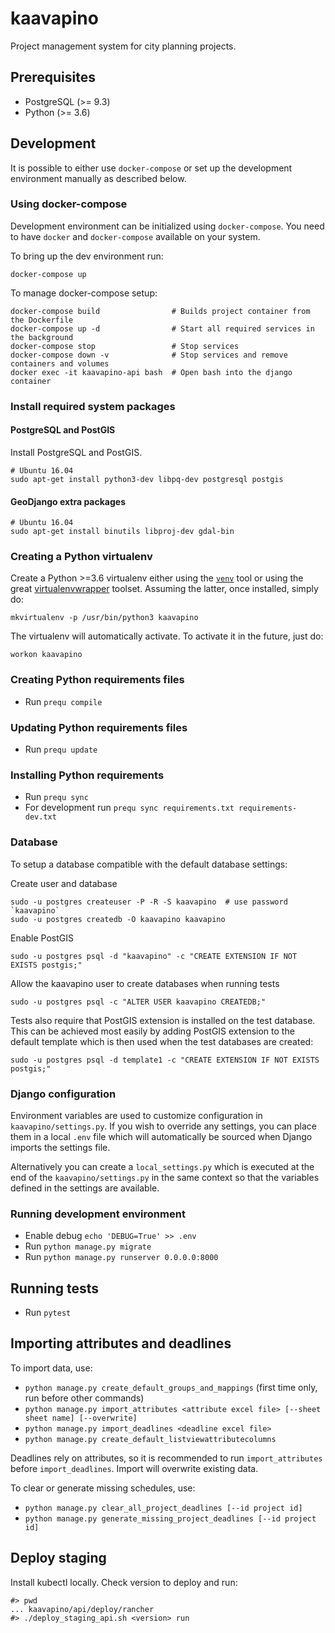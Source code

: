 # kaavapino
Project management system for city planning projects.

## Prerequisites

* PostgreSQL (>= 9.3)
* Python (>= 3.6)

## Development

It is possible to either use `docker-compose` or set up the development environment manually
as described below.

### Using docker-compose

Development environment can be initialized using `docker-compose`.
You need to have `docker` and `docker-compose` available on your system.

To bring up the dev environment run:

    docker-compose up

To manage docker-compose setup:

    docker-compose build                # Builds project container from the Dockerfile
    docker-compose up -d                # Start all required services in the background
    docker-compose stop                 # Stop services
    docker-compose down -v              # Stop services and remove containers and volumes
    docker exec -it kaavapino-api bash  # Open bash into the django container

### Install required system packages

#### PostgreSQL and PostGIS

Install PostgreSQL and PostGIS.

    # Ubuntu 16.04
    sudo apt-get install python3-dev libpq-dev postgresql postgis

#### GeoDjango extra packages

    # Ubuntu 16.04
    sudo apt-get install binutils libproj-dev gdal-bin

### Creating a Python virtualenv

Create a Python >=3.6 virtualenv either using the [`venv`](https://docs.python.org/3/library/venv.html) tool or using
the great [virtualenvwrapper](https://virtualenvwrapper.readthedocs.io/en/latest/) toolset. Assuming the latter,
once installed, simply do:

    mkvirtualenv -p /usr/bin/python3 kaavapino

The virtualenv will automatically activate. To activate it in the future, just do:

    workon kaavapino

### Creating Python requirements files

* Run `prequ compile`

### Updating Python requirements files

* Run `prequ update`

### Installing Python requirements

* Run `prequ sync`
* For development run `prequ sync requirements.txt requirements-dev.txt`

### Database

To setup a database compatible with the default database settings:

Create user and database

    sudo -u postgres createuser -P -R -S kaavapino  # use password `kaavapino`
    sudo -u postgres createdb -O kaavapino kaavapino

Enable PostGIS

    sudo -u postgres psql -d "kaavapino" -c "CREATE EXTENSION IF NOT EXISTS postgis;"

Allow the kaavapino user to create databases when running tests

    sudo -u postgres psql -c "ALTER USER kaavapino CREATEDB;"

Tests also require that PostGIS extension is installed on the test database. This can be achieved most easily by
adding PostGIS extension to the default template which is then used when the test databases are created:

    sudo -u postgres psql -d template1 -c "CREATE EXTENSION IF NOT EXISTS postgis;"

### Django configuration

Environment variables are used to customize configuration in `kaavapino/settings.py`. If you wish to override any
settings, you can place them in a local `.env` file which will automatically be sourced when Django imports
the settings file.

Alternatively you can create a `local_settings.py` which is executed at the end of the `kaavapino/settings.py` in the
same context so that the variables defined in the settings are available.

### Running development environment

* Enable debug `echo 'DEBUG=True' >> .env`
* Run `python manage.py migrate`
* Run `python manage.py runserver 0.0.0.0:8000`

## Running tests

* Run `pytest`

## Importing attributes and deadlines

To import data, use:

* `python manage.py create_default_groups_and_mappings` (first time only, run before other commands)
* `python manage.py import_attributes <attribute excel file> [--sheet sheet name] [--overwrite]`
* `python manage.py import_deadlines <deadline excel file>`
* `python manage.py create_default_listviewattributecolumns`

Deadlines rely on attributes, so it is recommended to run `import_attributes` before `import_deadlines`. Import will overwrite existing data.

To clear or generate missing schedules, use:

* `python manage.py clear_all_project_deadlines [--id project id]`
* `python manage.py generate_missing_project_deadlines [--id project id]`

## Deploy staging

Install kubectl locally. Check version to deploy and run:

```
#> pwd
... kaavapino/api/deploy/rancher
#> ./deploy_staging_api.sh <version> run
```

